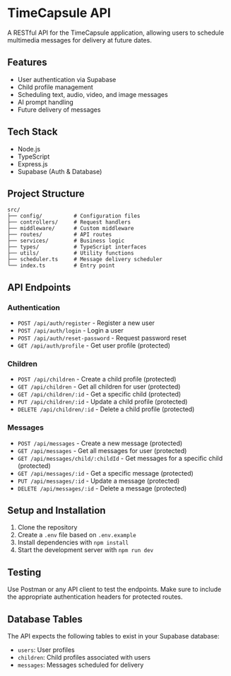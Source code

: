 # TimeCapsule API

A RESTful API for the TimeCapsule application, allowing users to schedule multimedia messages for delivery at future dates.

## Features

- User authentication via Supabase
- Child profile management
- Scheduling text, audio, video, and image messages
- AI prompt handling
- Future delivery of messages

## Tech Stack

- Node.js
- TypeScript
- Express.js
- Supabase (Auth & Database)

## Project Structure

```
src/
├── config/          # Configuration files
├── controllers/     # Request handlers
├── middleware/      # Custom middleware
├── routes/          # API routes
├── services/        # Business logic
├── types/           # TypeScript interfaces
├── utils/           # Utility functions
├── scheduler.ts     # Message delivery scheduler
└── index.ts         # Entry point
```

## API Endpoints

### Authentication

- `POST /api/auth/register` - Register a new user
- `POST /api/auth/login` - Login a user
- `POST /api/auth/reset-password` - Request password reset
- `GET /api/auth/profile` - Get user profile (protected)

### Children

- `POST /api/children` - Create a child profile (protected)
- `GET /api/children` - Get all children for user (protected)
- `GET /api/children/:id` - Get a specific child (protected)
- `PUT /api/children/:id` - Update a child profile (protected)
- `DELETE /api/children/:id` - Delete a child profile (protected)

### Messages

- `POST /api/messages` - Create a new message (protected)
- `GET /api/messages` - Get all messages for user (protected)
- `GET /api/messages/child/:childId` - Get messages for a specific child (protected)
- `GET /api/messages/:id` - Get a specific message (protected)
- `PUT /api/messages/:id` - Update a message (protected)
- `DELETE /api/messages/:id` - Delete a message (protected)

## Setup and Installation

1. Clone the repository
2. Create a `.env` file based on `.env.example`
3. Install dependencies with `npm install`
4. Start the development server with `npm run dev`

## Testing

Use Postman or any API client to test the endpoints. Make sure to include the appropriate authentication headers for protected routes.

## Database Tables

The API expects the following tables to exist in your Supabase database:

- `users`: User profiles
- `children`: Child profiles associated with users
- `messages`: Messages scheduled for delivery